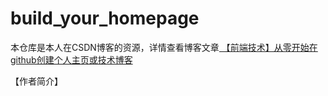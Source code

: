 # build_your_homepage
本仓库是本人在CSDN博客的资源，详情查看博客文章[
【前端技术】从零开始在github创建个人主页或技术博客
](https://blog.csdn.net/m0_37201243/article/details/104851098)

【作者简介】

